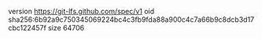 version https://git-lfs.github.com/spec/v1
oid sha256:6b92a9c750345069224bc4c3fb9fda88a900c4c7a66b9c8dcb3d17cbc122457f
size 64706
